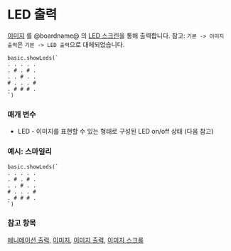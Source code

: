 # LED 출력

[이미지](/reference/images/image) 를 @boardname@ 의 [LED 스크린](/device/screen)을 통해 출력합니다. 참고: `기본 -> 이미지 출력`은 `기본 -> LED 출력`으로 대체되었습니다.

```sig
basic.showLeds(`
. . . . .
. # . # .
. . # . .
# . . . #
. # # # .
`)
```

### 매개 변수

* LED - 이미지를 표현할 수 있는 형태로 구성된 LED on/off 상태 (다음 참고)

### 예시: 스마일리

```blocks
basic.showLeds(`
. . . . .
. # . # .
. . # . .
# . . . #
. # # # .
`)
```

### 참고 항목

[애니메이션 출력](/reference/basic/show-animation), [이미지](/reference/images/image), [이미지 출력](/reference/images/show-image), [이미지 스크롤](/reference/images/scroll-image)